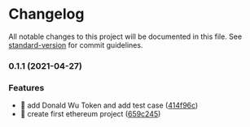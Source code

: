 # Changelog

All notable changes to this project will be documented in this file. See [standard-version](https://github.com/conventional-changelog/standard-version) for commit guidelines.

### 0.1.1 (2021-04-27)


### Features

* 🎸 add Donald Wu Token and add test case ([414f96c](https://github.com/yeukfei02/ethereum-playground/commit/414f96c13005b8b980c291ec6b9311aa9270aeac))
* 🎸 create first ethereum project ([659c245](https://github.com/yeukfei02/ethereum-playground/commit/659c245d9fe7a815392a337afd55a0210906c1f4))
